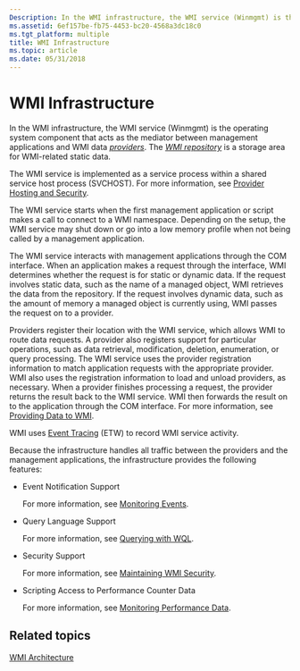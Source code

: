 ```yaml
---
Description: In the WMI infrastructure, the WMI service (Winmgmt) is the operating system component that acts as the mediator between management applications and WMI data providers. The WMI repository is a storage area for WMI-related static data.
ms.assetid: 6ef157be-fb75-4453-bc20-4568a3dc18c0
ms.tgt_platform: multiple
title: WMI Infrastructure
ms.topic: article
ms.date: 05/31/2018
---
```


# WMI Infrastructure

In the WMI infrastructure, the WMI service (Winmgmt) is the operating system component that acts as the mediator between management applications and WMI data [*providers*](gloss-p.md). The [*WMI repository*](gloss-w.md) is a storage area for WMI-related static data.

The WMI service is implemented as a service process within a shared service host process (SVCHOST). For more information, see [Provider Hosting and Security](provider-hosting-and-security.md).

The WMI service starts when the first management application or script makes a call to connect to a WMI namespace. Depending on the setup, the WMI service may shut down or go into a low memory profile when not being called by a management application.

The WMI service interacts with management applications through the COM interface. When an application makes a request through the interface, WMI determines whether the request is for static or dynamic data. If the request involves static data, such as the name of a managed object, WMI retrieves the data from the repository. If the request involves dynamic data, such as the amount of memory a managed object is currently using, WMI passes the request on to a provider.

Providers register their location with the WMI service, which allows WMI to route data requests. A provider also registers support for particular operations, such as data retrieval, modification, deletion, enumeration, or query processing. The WMI service uses the provider registration information to match application requests with the appropriate provider. WMI also uses the registration information to load and unload providers, as necessary. When a provider finishes processing a request, the provider returns the result back to the WMI service. WMI then forwards the result on to the application through the COM interface. For more information, see [Providing Data to WMI](providing-data-to-wmi.md).

WMI uses [Event Tracing](/windows/desktop/ETW/event-tracing-portal) (ETW) to record WMI service activity.

Because the infrastructure handles all traffic between the providers and the management applications, the infrastructure provides the following features:

-   Event Notification Support

    For more information, see [Monitoring Events](monitoring-events.md).

-   Query Language Support

    For more information, see [Querying with WQL](querying-with-wql.md).

-   Security Support

    For more information, see [Maintaining WMI Security](maintaining-wmi-security.md).

-   Scripting Access to Performance Counter Data

    For more information, see [Monitoring Performance Data](monitoring-performance-data.md).

## Related topics

<dl> <dt>

[WMI Architecture](wmi-architecture.md)
</dt> </dl>

 

 